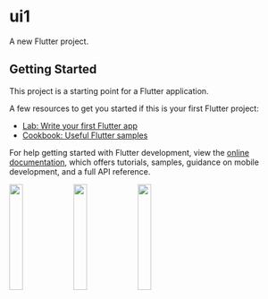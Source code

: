 # ui1

A new Flutter project.

## Getting Started

This project is a starting point for a Flutter application.

A few resources to get you started if this is your first Flutter project:

- [Lab: Write your first Flutter app](https://docs.flutter.dev/get-started/codelab)
- [Cookbook: Useful Flutter samples](https://docs.flutter.dev/cookbook)

For help getting started with Flutter development, view the
[online documentation](https://docs.flutter.dev/), which offers tutorials,
samples, guidance on mobile development, and a full API reference.
<P>
<img src="https://user-images.githubusercontent.com/119123480/228425241-3a20db02-f0bb-45be-840b-8693956b8470.jpg"width=22%,height=35%>
<img src="https://user-images.githubusercontent.com/119123480/228424908-a7a210d0-d1d2-4446-a658-5c9585f064e9.jpg"width=22%,height=35%>
<img src="https://user-images.githubusercontent.com/119123480/228425241-3a20db02-f0bb-45be-840b-8693956b8470.jpg"width=22%,height=35%>
<p>
